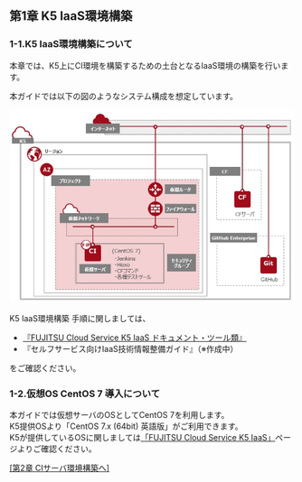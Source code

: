 ## 第1章 K5 IaaS環境構築

### 1-1.K5 IaaS環境構築について<br/>
本章では、K5上にCI環境を構築するための土台となるIaaS環境の構築を行います。<br/>

本ガイドでは以下の図のようなシステム構成を想定しています。

![System01](./image/system01.jpg)

K5 IaaS環境構築 手順に関しましては、<br/>

- [『FUJITSU Cloud Service K5 IaaS ドキュメント・ツール類』](https://k5-doc.jp-east-1.paas.cloud.global.fujitsu.com/doc/jp/iaas/document/list/doclist_iaas.html)<br/>
- 『セルフサービス向けIaaS技術情報整備ガイド』（※作成中）<br/>

をご確認ください。<br/>

### 1-2.仮想OS CentOS 7 導入について
本ガイドでは仮想サーバのOSとしてCentOS 7を利用します。<br/>
K5提供OSより「CentOS 7.x (64bit) 英語版」がご利用できます。<br/>
K5が提供しているOSに関しましては[「FUJITSU Cloud Service K5 IaaS」](http://jp.fujitsu.com/solutions/cloud/k5/function/iaas/)ページよりご確認ください。<br/>

[[第2章 CIサーバ環境構築へ]](ci-server.md)
